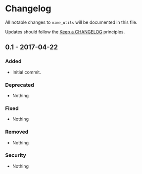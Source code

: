 # Changelog

All notable changes to `mime_utils` will be documented in this file.

Updates should follow the [Keep a CHANGELOG](http://keepachangelog.com/) principles.

## 0.1 - 2017-04-22

### Added
- Initial commit.

### Deprecated
- Nothing

### Fixed
- Nothing

### Removed
- Nothing

### Security
- Nothing

